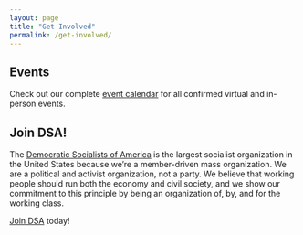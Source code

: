 ```yaml
---
layout: page
title: "Get Involved"
permalink: /get-involved/
---
```

<h2>Events</h2>

Check out our complete [event calendar](../calendar) for all confirmed virtual and in-person events.

<h2>Join DSA!</h2>

The [Democratic Socialists of America](https://www.dsausa.org/) is the largest socialist organization in the United States because we’re a member-driven mass organization. We are a political and activist organization, not a party. We believe that working people should run both the economy and civil society, and we show our commitment to this principle by being an organization of, by, and for the working class.

[Join DSA](https://www.dsausa.org/join) today!


